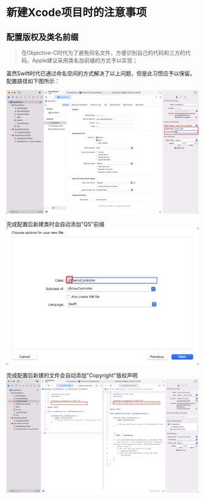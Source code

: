 # 新建Xcode项目时的注意事项

## 配置版权及类名前缀 

> 在Objective-C时代为了避免同名文件，方便识别自己的代码和三方的代码，Apple建议采用类名加前缀的方式予以实现；

虽然Swift时代已通过命名空间的方式解决了以上问题，但是此习惯应予以保留。配置路径如下图所示：

!["Xcode中填写类名前缀"](src/xcode_class_prefix.png)

完成配置后新建类时会自动添加"QS"前缀
!["新建类时自动添加前缀"](src/xcode_new_class.jpg)

完成配置后新建的文件会自动添加"Copyright"版权声明
!["新建文件自动添加版权"](src/xcode_new_file.jpg)

